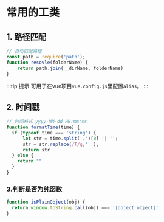 #  常用的工类
## 1. 路径匹配
```javascript
// 自动匹配路径
const path = require('path');
function resovle(folderName) {
    return path.join(__dirName, folderName)
}
```
:::tip 提示
可用于在vue项目`vue.config.js`里配置`alias`。
:::

## 2. 时间戳
```javascript
// 时间格式 yyyy-MM-dd HH:mm:ss
function formatTime(time) {
  if (typeof time === 'string') {
      let str = time.split('.')[0] || '';
      str = str.replace(/T/g,' ');
      return str
  } else {
    return ""
  }
}
```
### 3.判断是否为纯函数
```javascript
function isPlainObject(obj) {
  return window.toString.call(obj) === '[object object]'
}
```

